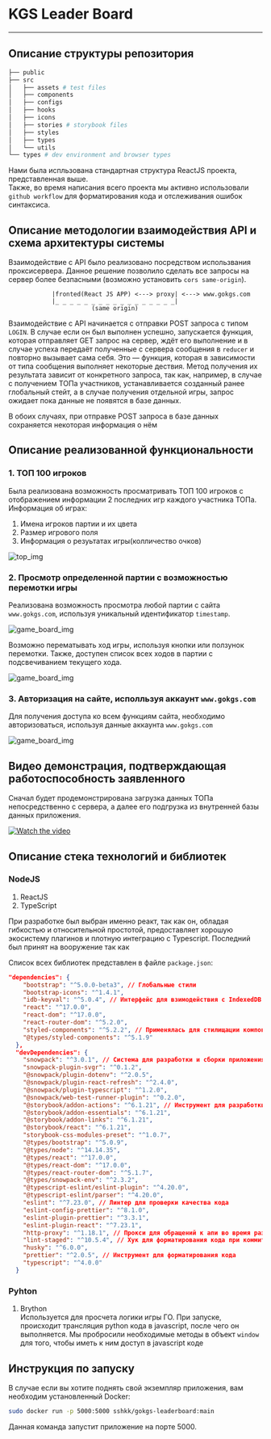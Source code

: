# KGS Leader Board

---

## Описание структуры репозитория

```bash
├── public
├── src
│   ├── assets # test files
│   ├── components
│   ├── configs
│   ├── hooks
│   ├── icons
│   ├── stories # storybook files
│   ├── styles
│   ├── types
│   └── utils
└── types # dev environment and browser types
```

Нами была испльзована стандартная структура ReactJS проекта, представленная выше.  
Также, во время написания всего проекта мы активно использовали `github workflow` для форматирования кода и отслеживания ошибок синтаксиса.

## Описание методологии взаимодействия API и схема архитектуры системы

Взаимодействие с API было реализовано посредством использвания проксисервера. Данное решение позволило сделать все запросы на сервер более безпасными (возможно установить `cors same-origin`).

```
            |fronted(React JS APP) <---> proxy| <---> www.gokgs.com
            |_ _ _ _ _ _ _ _ _ _ _ _ _ _ _ _ _|
                       (same origin)
```

Взаимодействие с API начинается с отправки POST запроса с типом `LOGIN`. В случае если он был выполнен успешно, запускается функция, которая отправляет GET запрос на сервер, ждёт его выполнение и в случае успеха передаёт полученные с сервера сообщения в `reducer` и повторно вызывает сама себя. Это — функция, которая в зависимости от типа сообщения выполняет некоторые дествия. Метод получения их результата зависит от конкретного запроса, так как, например, в случае с получением ТОПа участников, устанавливается созданный ранее глобальный стейт, а в случае получения отдельной игры, запрос ожидает пока данные не появятся в базе данных.

В обоих случаях, при отправке POST запроса в базе данных сохраняется некоторая информация о нём

## Описание реализованной функциональности

### 1. ТОП 100 игроков

Была реализована возможность просматривать ТОП 100 игроков с отображением информации 2 последних игр каждого участника ТОПа.
Информация об играх:

1. Имена игроков партии и их цвета
2. Размер игрового поля
3. Информация о резуьтатах игры(колличество очков)

![top_img](/images/top_img.png)

### 2. Просмотр определенной партии с возможностью перемотки игры

Реализована возможность просмотра любой партии с сайта `www.gokgs.com`, используя уникальный идентификатор `timestamp`.

![game_board_img](/images/game_board_img.png)

Возможно перематывать ход игры, используя кнопки или ползунок перемотки. Также, доступен список всех ходов в партии с подсвечиванием текущего хода.

![game_board_img](/images/game_menu_img.png)

### 3. Авторизация на сайте, исполльзуя аккаунт `www.gokgs.com`

Для получения доступа ко всем функциям сайта, необходимо авторизоваться, используя данные аккаунта `www.gokgs.com`

![game_board_img](/images/login_img.png)

## Видео демонстрация, подтверждающая работоспособность заявленного

Сначал будет продемонстрирована загрузка данных ТОПа непосредственно с сервера, а далее его подгрузка из внутренней базы данных приложения.

[![Watch the video](https://img.youtube.com/vi/7G2uMRbf9pM/maxresdefault.jpg)](https://youtu.be/7G2uMRbf9pM)

## Описание стека технологий и библиотек

### NodeJS

1. ReactJS
2. TypeScript

При разработке был выбран именно реакт, так как он, обладая гибкостью и относительной простотой, предоставляет хорошую экосистему плагинов и плотную интеграцию с Typescript. Последний был принят на вооружение так как

Список всех библиотек представлен в файле `package.json`:

```json
"dependencies": {
    "bootstrap": "^5.0.0-beta3", // Глобальные стили
    "bootstrap-icons": "^1.4.1",
    "idb-keyval": "^5.0.4", // Интерфейс для взимодействия с IndexedDB
    "react": "^17.0.0",
    "react-dom": "^17.0.0",
    "react-router-dom": "^5.2.0",
    "styled-components": "^5.2.2", // Применялась для стилищации компонента board
    "@types/styled-components": "^5.1.9"
  },
  "devDependencies": {
    "snowpack": "^3.0.1", // Система для разработки и сборки приложения
    "snowpack-plugin-svgr": "^0.1.2",
    "@snowpack/plugin-dotenv": "^2.0.5",
    "@snowpack/plugin-react-refresh": "^2.4.0",
    "@snowpack/plugin-typescript": "^1.2.0",
    "@snowpack/web-test-runner-plugin": "^0.2.0",
    "@storybook/addon-actions": "^6.1.21", // Инструмент для разработки UI компонентов
    "@storybook/addon-essentials": "^6.1.21",
    "@storybook/addon-links": "^6.1.21",
    "@storybook/react": "^6.1.21",
    "storybook-css-modules-preset": "^1.0.7",
    "@types/bootstrap": "^5.0.9",
    "@types/node": "^14.14.35",
    "@types/react": "^17.0.0",
    "@types/react-dom": "^17.0.0",
    "@types/react-router-dom": "^5.1.7",
    "@types/snowpack-env": "^2.3.2",
    "@typescript-eslint/eslint-plugin": "^4.20.0",
    "@typescript-eslint/parser": "^4.20.0",
    "eslint": "^7.23.0", // Линтер для проверки качества кода
    "eslint-config-prettier": "^8.1.0",
    "eslint-plugin-prettier": "^3.3.1",
    "eslint-plugin-react": "^7.23.1",
    "http-proxy": "^1.18.1", // Прокси для обращений к апи во время разработки
    "lint-staged": "^10.5.4", // Хук для форматирования кода при коммите
    "husky": "^6.0.0",
    "prettier": "^2.0.5", // Инструмент для форматирования кода
    "typescript": "^4.0.0"
  }
```

### Pyhton

1. Brython  
   Используется для просчета логики игры ГО. При запуске, происходит трансляция python кода в javascript, после чего он выполняется. Мы пробросили необходимые методы в объект `window` для того, чтобы иметь к ним доступ в javascript коде

## Инструкция по запуску

В случае если вы хотите поднять свой экземпляр приложения, вам необходим установленный Docker:

```bash
sudo docker run -p 5000:5000 sshkk/gokgs-leaderboard:main
```

Данная команда запустит приложение на порте 5000.
